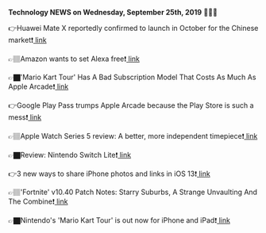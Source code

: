 <b>Technology NEWS on Wednesday, September 25th, 2019</b> 📡📡📡 

👉Huawei Mate X reportedly confirmed to launch in October for the Chinese market❗️<a href='https://www.google.com/url?rct=j&sa=t&url=https://www.firstpost.com/tech/news-analysis/huawei-mate-x-reportedly-confirmed-to-launch-in-october-for-the-chinese-market-7401681.html&ct=ga&cd=CAIyGmVjZmViYzNiZjFkNzQyNDM6Y29tOmVuOlVT&usg=AFQjCNFMIjED0afMlG0VewdF115_VmwyDg'> link</a>

👉🏽Amazon wants to set Alexa free❗️<a href='https://www.google.com/url?rct=j&sa=t&url=https://www.theverge.com/2019/9/25/20883110/amazon-alexa-echo-hardware-earbuds-fitness-band-robot-september-event&ct=ga&cd=CAIyGmVjZmViYzNiZjFkNzQyNDM6Y29tOmVuOlVT&usg=AFQjCNFjkEhtB6KT0T2nokzbz6R9g-V78w'> link</a>

👉🏿'Mario Kart Tour' Has A Bad Subscription Model That Costs As Much As Apple Arcade❗️<a href='https://www.google.com/url?rct=j&sa=t&url=https://www.forbes.com/sites/paultassi/2019/09/25/mario-kart-tour-has-a-bad-subscription-model-that-costs-as-much-as-apple-arcade/&ct=ga&cd=CAIyGmVjZmViYzNiZjFkNzQyNDM6Y29tOmVuOlVT&usg=AFQjCNFlQkPjbEOgdOtX29sjqSbnSm1iGg'> link</a>

👉Google Play Pass trumps Apple Arcade because the Play Store is such a mess❗️<a href='https://www.google.com/url?rct=j&sa=t&url=https://www.cnet.com/news/google-play-pass-trumps-apple-arcade-because-the-play-store-is-such-a-mess/&ct=ga&cd=CAIyGmVjZmViYzNiZjFkNzQyNDM6Y29tOmVuOlVT&usg=AFQjCNG9San18hnkx0ZG0M4eIYESqJIFsQ'> link</a>

👉🏽Apple Watch Series 5 review: A better, more independent timepiece❗️<a href='https://www.google.com/url?rct=j&sa=t&url=https://arstechnica.com/gadgets/2019/09/apple-watch-series-5-review-a-better-more-independent-timepiece/&ct=ga&cd=CAIyGmVjZmViYzNiZjFkNzQyNDM6Y29tOmVuOlVT&usg=AFQjCNFKGli4IWOLZxqfCMUwoPiQSzRKEw'> link</a>

👉🏿Review: Nintendo Switch Lite❗️<a href='https://www.google.com/url?rct=j&sa=t&url=https://www.wired.com/review/nintendo-switch-lite/&ct=ga&cd=CAIyGmVjZmViYzNiZjFkNzQyNDM6Y29tOmVuOlVT&usg=AFQjCNEmcFS02a-IWQZPYHRiV9YzlSrNig'> link</a>

👉3 new ways to share iPhone photos and links in iOS 13❗️<a href='https://www.google.com/url?rct=j&sa=t&url=https://www.cnet.com/how-to/3-new-ways-to-share-iphone-photos-and-links-in-ios-13/&ct=ga&cd=CAIyGmVjZmViYzNiZjFkNzQyNDM6Y29tOmVuOlVT&usg=AFQjCNHUDO9C9vTfVjr9YwXNOq9kg8D_tA'> link</a>

👉🏽'Fortnite' v10.40 Patch Notes: Starry Suburbs, A Strange Unvaulting And The Combine❗️<a href='https://www.google.com/url?rct=j&sa=t&url=https://www.forbes.com/sites/paultassi/2019/09/25/fortnite-v1040-patch-notes-starry-suburbs-a-strange-unvaulting-and-the-combine/&ct=ga&cd=CAIyGmVjZmViYzNiZjFkNzQyNDM6Y29tOmVuOlVT&usg=AFQjCNHxdLqg1-Sr7UVphIlEfImmUwnZkw'> link</a>

👉🏿Nintendo's 'Mario Kart Tour' is out now for iPhone and iPad❗️<a href='https://www.google.com/url?rct=j&sa=t&url=https://techcrunch.com/2019/09/25/nintendos-mario-kart-tour-is-out-now-for-iphone-and-ipad/&ct=ga&cd=CAIyGmVjZmViYzNiZjFkNzQyNDM6Y29tOmVuOlVT&usg=AFQjCNGcLGIinV3X9AfOrJp8n-RqpWbzBA'> link</a>

